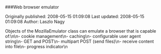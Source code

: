 ###Web browser emulator

Originally published: 2008-05-15 01:09:08
Last updated: 2008-05-15 01:09:08
Author: Laszlo Nagy

Objects of the MozillaEmulator class can emulate a browser that is capable of:\n\n- cookie management\n- caching\n- configurable user agent string\n- GET and POST\n- multipart POST (send files)\n- receive content into file\n- progress indicator\n